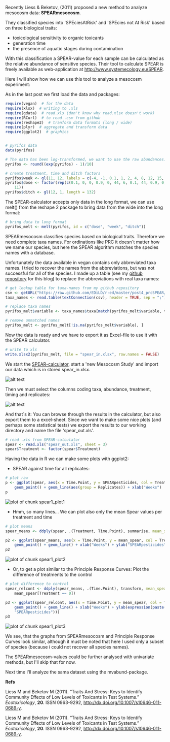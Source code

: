 


Recently Liess & Beketov, (2011) proposed a new method to analyze mesocosm data: **SPEARmesocosm**. 

They classified species into 'SPEciesAtRisk' and 'SPEcies not At Risk' based on three biological traits: 
* toxicological sensitivity to organic toxicants
* generation time
* the presence of aquatic stages during contamination

With this classification a SPEAR-value for each sample can be calculated as the relative abundance of sensitive species.
Their tool to calculate SPEAR is freely available as web-application at http://www.systemecology.eu/SPEAR. 

Here I will show how we can use this tool to analyze a mesocosm experiment:


As in the last post we first load the data and packages:

```r
require(vegan)  # for the data
require(xlsx)  # writing to .xls
require(gdata)  # read.xls (don't know why read.xlsx doesn't work)
require(RCurl)  # to read .csv from github
require(reshape2)  # tranform data formats (long / wide)
require(plyr)  # aggregate and transform data
require(ggplot2)  # graphics


# pyrifos data
data(pyrifos)

# The data has been log-transformed, we want to use the raw abundances:
pyrifos <- round((exp(pyrifos) - 1)/10)

# create treatment, time and ditch factors
pyrifos$week <- gl(11, 12, labels = c(-4, -1, 0.1, 1, 2, 4, 8, 12, 15, 19, 24))
pyrifos$dose <- factor(rep(c(0.1, 0, 0, 0.9, 0, 44, 6, 0.1, 44, 0.9, 0, 6), 
    11))
pyrifos$ditch <- gl(12, 1, length = 132)
```



The SPEAR-calculator accepts only data in the long format, we can use melt() from the reshape 2 package to bring data from the wide into the long format:

```r
# bring data to long format
pyrifos_melt <- melt(pyrifos, id = c("dose", "week", "ditch"))
```


SPEARmesocosm classifies species based on biological traits. Therefore we need complete taxa names. For ordinations like PRC it doesn´t matter how we name our species, but here the SPEAR algorithm matches the species names with a database.

Unfortunately the data available in vegan contains only abbreviated taxa names. 
I tried to recover the names from the abbreviations, but was not successful for all of the species. 
I made up a table (see my [github repository](https://github.com/EDiLD/r-ed) for this blog) to replace the abbreviations with real taxa names:

```r
# get lookup table for taxa-names from my github repository
csv <- getURL("https://raw.github.com/EDiLD/r-ed/master/post4_prcSPEAR/taxa_names.csv")
taxa_names <- read.table(textConnection(csv), header = TRUE, sep = ";")

# replace taxa names
pyrifos_melt$variable <- taxa_names$taxa[match(pyrifos_melt$variable, taxa_names$abbrv)]

# remove unmatched names
pyrifos_melt <- pyrifos_melt[!is.na(pyrifos_melt$variable), ]
```


Now the data is ready and we have to export it as Excel-file to use it with the SPEAR calculator.


```r
# write to xls
write.xlsx2(pyrifos_melt, file = "spear_in.xlsx", row.names = FALSE)
```


We start the [SPEAR-calculator](http://www.systemecology.eu/SPEAR), start a 'new Mesocosm Study' and import our data which is in stored spear_in.xlsx.

![alt text](screenshots/1.png)

Then we must select the columns coding taxa, abundance, treatment, timing and replicates:

![alt text](screenshots/2.png)

And that´s it: You can browse through the results in the calculator, but also export them to a excel-sheet.
Since we want to make some nice plots (and perhaps some statistical tests) we export the results to our working directory and name the file 'spear_out.xls'.



```r
# read .xls from SPEAR-calculator
spear <- read.xls("spear_out.xls", sheet = 3)
spear$Treatment <- factor(spear$Treatment)
```


Having the data in R we can make some plots with ggplot2:

* SPEAR against time for all replicates:


```r
# plot raw
p <- ggplot(spear, aes(x = Time.Point, y = SPEARpesticides, col = Treatment)) + 
    geom_point() + geom_line(aes(group = Replicates)) + xlab("Weeks")
p
```

![plot of chunk spear1_plot1](figure/spear1_plot1.png) 



* Hmm, so many lines... We can plot also only the mean Spear values per treatment and time


```r
# plot means
spear_means <- ddply(spear, .(Treatment, Time.Point), summarise, mean_spear = mean(SPEARpesticides))

p2 <- ggplot(spear_means, aes(x = Time.Point, y = mean_spear, col = Treatment)) + 
    geom_point() + geom_line() + xlab("Weeks") + ylab("SPEARpesticides")
p2
```

![plot of chunk spear1_plot2](figure/spear1_plot2.png) 



* Or, to get a plot similar to the Principle Response Curves: Plot the difference of treatments to the control


```r
# plot difference to control
spear_relcont <- ddply(spear_means, .(Time.Point), transform, mean_spear = mean_spear - 
    mean_spear[Treatment == 0])

p3 <- ggplot(spear_relcont, aes(x = Time.Point, y = mean_spear, col = Treatment)) + 
    geom_point() + geom_line() + xlab("Weeks") + ylab(expression(paste(Delta, 
    "SPEARpesticides")))
p3
```

![plot of chunk spear1_plot3](figure/spear1_plot3.png) 


We see, that the graphs from SPEARmesocosm and Principle Response Curves look similar,
although it must be noted that here I used only a subset of species (because i could not recover all species names).

The SPEARmesocosm-values could be further analysed with univariate methods, but I'll skip that for now.

Next time I'll analyze the sama dataset using the mvabund-package.


**Refs**

<p>Liess M and Beketov M (2011).
&ldquo;Traits And Stress: Keys to Identify Community Effects of Low Levels of Toxicants in Test Systems.&rdquo;
<EM>Ecotoxicology</EM>, <B>20</B>.
ISSN 0963-9292, <a href="http://dx.doi.org/10.1007/s10646-011-0689-y">http://dx.doi.org/10.1007/s10646-011-0689-y</a>.
<p>Liess M and Beketov M (2011).
&ldquo;Traits And Stress: Keys to Identify Community Effects of Low Levels of Toxicants in Test Systems.&rdquo;
<EM>Ecotoxicology</EM>, <B>20</B>.
ISSN 0963-9292, <a href="http://dx.doi.org/10.1007/s10646-011-0689-y">http://dx.doi.org/10.1007/s10646-011-0689-y</a>.



